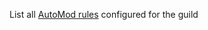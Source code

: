 List all [AutoMod rules](https://discord.com/developers/docs/resources/auto-moderation#auto-moderation-rule-object) configured for the guild